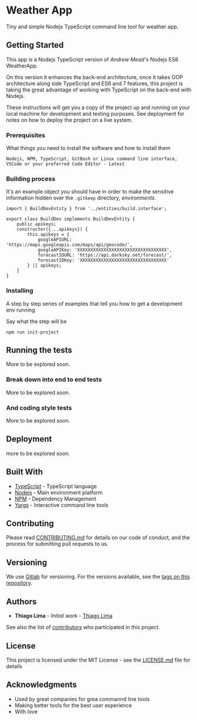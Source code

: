 # Weather App

Tiny and simple Nodejs TypeScript command line tool for weather app.

## Getting Started

This app is a Nodejs TypeScript version of *Andrew Mead's* Nodejs ES6 WeatherApp.

On this version it enhances the back-end architecture, once it takes OOP architecture along side TypeScript and ES6 and 7 features, this project is taking the great advantage of working with TypeScript on the back-end with Nodejs.  

These instructions will get you a copy of the project up and running on your local machine for development and testing purposes. See deployment for notes on how to deploy the project on a live system.

### Prerequisites

What things you need to install the software and how to install them

```
Nodejs, NPM, TypeScript, GitBash or Linux command line interface, VSCode or your preferred Code Editor - Latest 
```

### Building process

It's an example object you should have in order to make the sensitive information hidden over the `.gitkeep` directory, *environments*.

```
import { BuildDevEntity } from '../entities/build.interface';
 
export class BuildDev implements BuildDevEntity {
    public apikeys;
    constructor({...apikeys}) {
        this.apikeys = {
            googleAPIURL: 'https://maps.googleapis.com/maps/api/geocode/',
            googleAPIKey: 'XXXXXXXXXXXXXXXXXXXXXXXXXXXXXXXXXX',
            forecastIOURL: 'https://api.darksky.net/forecast/',
            forecastIOKey: 'XXXXXXXXXXXXXXXXXXXXXXXXXXXXXXXXX'
        } || apikeys;
    }
}
```

### Installing

A step by step series of examples that tell you how to get a development env running

Say what the step will be

```
npm run init-project
```

## Running the tests

More to be explored soon.

### Break down into end to end tests

More to be explored soon.

### And coding style tests

More to be explored soon.

## Deployment

more to be explored soon.

## Built With

* [TypeScript](https://www.typescriptlang.org/) - TypeScript language
* [Nodejs](https://nodejs.org/en/) - Main environment platform
* [NPM](https://www.npmjs.com/) - Dependency Management
* [Yargs](https://github.com/yargs/yargs) - Interactive command line tools

## Contributing

Please read [CONTRIBUTING.md](https://gist.github.com/) for details on our code of conduct, and the process for submitting pull requests to us.

## Versioning

We use [Gitlab](https://gitlab.com/) for versioning. For the versions available, see the [tags on this repository](https://gitlab.com/). 

## Authors

* **Thiago Lima** - *Initial work* - [Thiago Lima](https://gitlab.com/thiagoblima/weather-app)

See also the list of [contributors](https://gitlab.com/thiagoblima/weather-app) who participated in this project.

## License

This project is licensed under the MIT License - see the [LICENSE.md](LICENSE.md) file for details

## Acknowledgments

* Used by great companies for grea commannd line tools
* Making better tools for the best user experience
* With love
